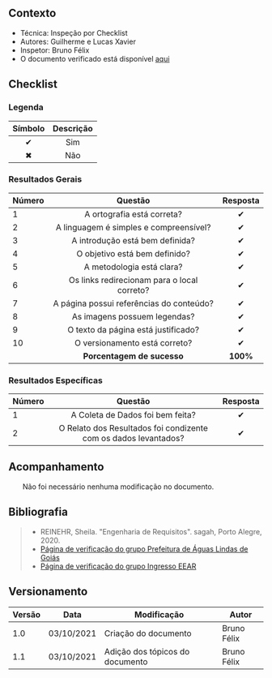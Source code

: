 ## Contexto	
 - Técnica: Inspeção por Checklist
 - Autores: Guilherme e Lucas Xavier
 - Inspetor: Bruno Félix
 - O documento verificado está disponível [aqui](../../../design-ava-des/nivel-2/resultado_avaliacao)


## Checklist

### Legenda 

|Símbolo|Descrição|
|:-:|:-:|
|✔|Sim|
|✖|Não|

### Resultados Gerais
|Número|Questão|Resposta|
|:-|:-:|:-:|
|1|A ortografia está correta?|✔|
|2|A linguagem é simples e compreensível?|✔|
|3|A introdução está bem definida?|✔|
|4|O objetivo está bem definido?|✔|
|5|A metodologia está clara?|✔|
|6|Os links redirecionam para o local correto?|✔|
|7|A página possui referências do conteúdo?|✔|
|8|As imagens possuem legendas?|✔|
|9|O texto da página está justificado?|✔|
|10|O versionamento está correto?|✔|
||**Porcentagem de sucesso**|**100%**|

### Resultados Específicas
|Número|Questão|Resposta|
|:-|:-:|:-:|
|1|A Coleta de Dados foi bem feita?|✔|
|2|O Relato dos Resultados foi condizente com os dados levantados?|✔|

## Acompanhamento

&emsp;&emsp;Não foi necessário nenhuma modificação no documento.
## Bibliografia

> - REINEHR, Sheila. "Engenharia de Requisitos". sagah, Porto Alegre, 2020.
> - [Página de verificação do grupo Prefeitura de Águas Lindas de Goiás](https://interacao-humano-computador.github.io/2020.1-Prefeiturade-Aguas-Lindas-de-Goias/verificacao/verificacao_principal/)
> - [Página de verificação do grupo Ingresso EEAR](https://interacao-humano-computador.github.io/2020.2-Ingresso.eear/analise/verificacao/resu-prot-baixa/)

## Versionamento
|Versão|Data|Modificação|Autor|
---|---|---|---
|1.0|03/10/2021|Criação do documento|Bruno Félix|
|1.1|03/10/2021|Adição dos tópicos do documento|Bruno Félix|